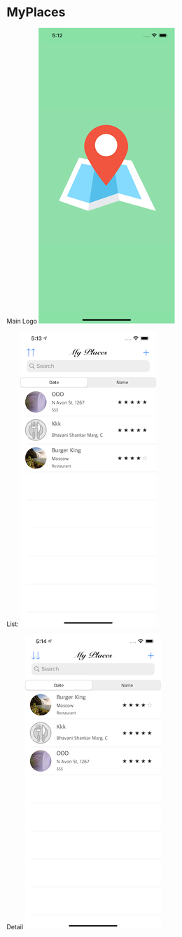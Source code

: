 # MyPlaces


Main Logo
![Start](https://raw.githubusercontent.com/panviktor/MyPlaces/master/MyPlaces/Resources/Screnshots/Simulator%20Screen%20Shot%20-%20iPhone%2011%20Pro%20Max%20-%202020-03-22%20at%2017.12.27.png)

List:
![Start](https://raw.githubusercontent.com/panviktor/MyPlaces/master/MyPlaces/Resources/Screnshots/Simulator%20Screen%20Shot%20-%20iPhone%2011%20Pro%20Max%20-%202020-03-22%20at%2017.13.50.png)

Detail
![Start](https://raw.githubusercontent.com/panviktor/MyPlaces/master/MyPlaces/Resources/Screnshots/Simulator%20Screen%20Shot%20-%20iPhone%2011%20Pro%20Max%20-%202020-03-22%20at%2017.14.01.png)
